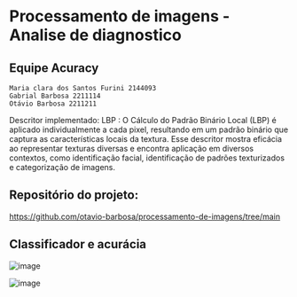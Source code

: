 # Processamento de imagens - Analise de diagnostico 

## Equipe Acuracy
    Maria clara dos Santos Furini 2144093
    Gabrial Barbosa 2211114 
    Otávio Barbosa 2211211

Descritor implementado: LBP : 
O Cálculo do Padrão Binário Local (LBP) é aplicado individualmente a cada pixel, resultando em um padrão binário que captura as características locais da textura. Esse descritor mostra eficácia ao representar texturas diversas e encontra aplicação em diversos contextos, como identificação facial, identificação de padrões texturizados e categorização de imagens.

## Repositório do projeto:
https://github.com/otavio-barbosa/processamento-de-imagens/tree/main

## Classificador e acurácia


![image](https://github.com/otavio-barbosa/processamento-de-imagens/assets/48487549/77983e66-b597-4813-ad29-8af7b71eb441)

![image](https://github.com/otavio-barbosa/processamento-de-imagens/assets/48487549/4434bb61-de8c-477e-a13e-2ac407ee02ad)




